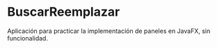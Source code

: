 # BuscarReemplazar
 Aplicación para practicar la implementación de paneles en JavaFX, sin funcionalidad.
